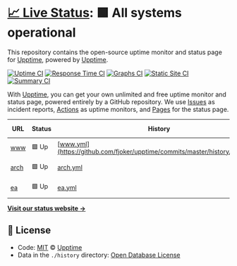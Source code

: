 # [📈 Live Status](https://demo.upptime.js.org): <!--live status--> **🟩 All systems operational**

This repository contains the open-source uptime monitor and status page for [Upptime](https://upptime.js.org), powered by [Upptime](https://github.com/upptime/upptime).

[![Uptime CI](https://github.com/koj-co/upptime/workflows/Uptime%20CI/badge.svg)](https://github.com/koj-co/upptime/actions?query=workflow%3A%22Uptime+CI%22)
[![Response Time CI](https://github.com/koj-co/upptime/workflows/Response%20Time%20CI/badge.svg)](https://github.com/koj-co/upptime/actions?query=workflow%3A%22Response+Time+CI%22)
[![Graphs CI](https://github.com/koj-co/upptime/workflows/Graphs%20CI/badge.svg)](https://github.com/koj-co/upptime/actions?query=workflow%3A%22Graphs+CI%22)
[![Static Site CI](https://github.com/koj-co/upptime/workflows/Static%20Site%20CI/badge.svg)](https://github.com/koj-co/upptime/actions?query=workflow%3A%22Static+Site+CI%22)
[![Summary CI](https://github.com/koj-co/upptime/workflows/Summary%20CI/badge.svg)](https://github.com/koj-co/upptime/actions?query=workflow%3A%22Summary+CI%22)

With [Upptime](https://upptime.js.org), you can get your own unlimited and free uptime monitor and status page, powered entirely by a GitHub repository. We use [Issues](https://github.com/upptime/upptime/issues) as incident reports, [Actions](https://github.com/upptime/upptime/actions) as uptime monitors, and [Pages](https://demo.upptime.js.org) for the status page.

<!--start: status pages-->
<!-- This summary is generated by Upptime (https://github.com/upptime/upptime) -->
<!-- Do not edit this manually, your changes will be overwritten -->

| URL                              | Status | History                                                                       | Response Time                                                              | Uptime                                                                                                                                                                                                  |
| -------------------------------- | ------ | ----------------------------------------------------------------------------- | -------------------------------------------------------------------------- | ------------------------------------------------------------------------------------------------------------------------------------------------------------------------------------------------------- |
| [www](https://www.eduwill.net)   | 🟩 Up  | [www.yml](https://github.com/fjoker/upptime/commits/master/history/www.yml)   | <img alt="Response time graph" src="./graphs/www.png" height="20"> 981ms   | [![Uptime 100.00%%](https://img.shields.io/endpoint?url=https%3A%2F%2Fraw.githubusercontent.com%2Ffjoker%2Fupptime%2Fmaster%2Fapi%2Fwww%2Fuptime.json)](https://fjoker.github.io/upptime/history/www)   |
| [arch](https://arch.eduwill.net) | 🟩 Up  | [arch.yml](https://github.com/fjoker/upptime/commits/master/history/arch.yml) | <img alt="Response time graph" src="./graphs/arch.png" height="20"> 1032ms | [![Uptime 100.00%%](https://img.shields.io/endpoint?url=https%3A%2F%2Fraw.githubusercontent.com%2Ffjoker%2Fupptime%2Fmaster%2Fapi%2Farch%2Fuptime.json)](https://fjoker.github.io/upptime/history/arch) |
| [ea](https://ea.eduwill.net)     | 🟩 Up  | [ea.yml](https://github.com/fjoker/upptime/commits/master/history/ea.yml)     | <img alt="Response time graph" src="./graphs/ea.png" height="20"> 1459ms   | [![Uptime 100.00%%](https://img.shields.io/endpoint?url=https%3A%2F%2Fraw.githubusercontent.com%2Ffjoker%2Fupptime%2Fmaster%2Fapi%2Fea%2Fuptime.json)](https://fjoker.github.io/upptime/history/ea)     |

<!--end: status pages-->

[**Visit our status website →**](https://demo.upptime.js.org)

## 📄 License

- Code: [MIT](./LICENSE) © [Upptime](https://upptime.js.org)
- Data in the `./history` directory: [Open Database License](https://opendatacommons.org/licenses/odbl/1-0/)

